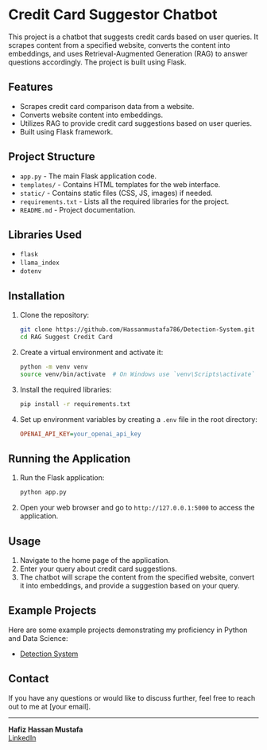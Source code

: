 # Credit Card Suggestor Chatbot

This project is a chatbot that suggests credit cards based on user queries. It scrapes content from a specified website, converts the content into embeddings, and uses Retrieval-Augmented Generation (RAG) to answer questions accordingly. The project is built using Flask.

## Features

- Scrapes credit card comparison data from a website.
- Converts website content into embeddings.
- Utilizes RAG to provide credit card suggestions based on user queries.
- Built using Flask framework.

## Project Structure

- `app.py` - The main Flask application code.
- `templates/` - Contains HTML templates for the web interface.
- `static/` - Contains static files (CSS, JS, images) if needed.
- `requirements.txt` - Lists all the required libraries for the project.
- `README.md` - Project documentation.

## Libraries Used

- `flask`
- `llama_index`
- `dotenv`

## Installation

1. Clone the repository:

    ```bash
    git clone https://github.com/Hassanmustafa786/Detection-System.git
    cd RAG Suggest Credit Card
    ```

2. Create a virtual environment and activate it:

    ```bash
    python -m venv venv
    source venv/bin/activate  # On Windows use `venv\Scripts\activate`
    ```

3. Install the required libraries:

    ```bash
    pip install -r requirements.txt
    ```

4. Set up environment variables by creating a `.env` file in the root directory:

    ```ini
    OPENAI_API_KEY=your_openai_api_key
    ```

## Running the Application

1. Run the Flask application:

    ```bash
    python app.py
    ```

2. Open your web browser and go to `http://127.0.0.1:5000` to access the application.

## Usage

1. Navigate to the home page of the application.
2. Enter your query about credit card suggestions.
3. The chatbot will scrape the content from the specified website, convert it into embeddings, and provide a suggestion based on your query.

## Example Projects

Here are some example projects demonstrating my proficiency in Python and Data Science:

- [Detection System](https://github.com/Hassanmustafa786/RAG-Suggest-Credit-Card/)

## Contact

If you have any questions or would like to discuss further, feel free to reach out to me at [your email].

---

**Hafiz Hassan Mustafa**  
[LinkedIn](https://www.linkedin.com/in/hafiz-hassan-mustafa-692b391b4/)
